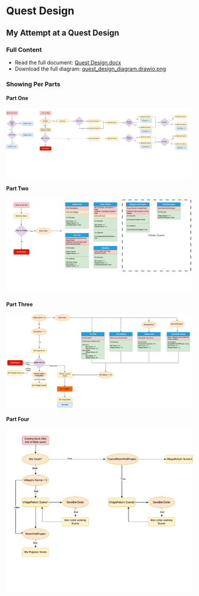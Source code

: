 # Quest Design

## My Attempt at a Quest Design

### Full Content
- Read the full document: [Quest Design.docx](./Quest%20Design.docx)
- Download the full diagram: [quest_design_diagram.drawio.png](./quest_design_diagram.drawio.png)

### Showing Per Parts
#### Part One
![Part One](./quest_design_diagram_part1.drawio.png)

#### Part Two
![Part Two](./quest_design_diagram_part2.drawio.png)

#### Part Three
![Part Three](./quest_design_diagram_part3.drawio.png)

#### Part Four
![Part Four](./quest_design_diagram_part4.drawio.png)
